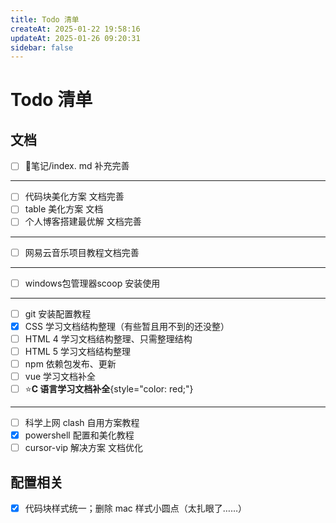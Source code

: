 ```yaml
---
title: Todo 清单
createAt: 2025-01-22 19:58:16
updateAt: 2025-01-26 09:20:31
sidebar: false
---
```


# Todo 清单

## 文档

- [ ] 📒笔记/index. md 补充完善
---
- [ ] 代码块美化方案 文档完善
- [ ] table 美化方案 文档
- [ ] 个人博客搭建最优解 文档完善
---
- [ ] 网易云音乐项目教程文档完善
---
- [ ] windows包管理器scoop 安装使用
---
- [ ] git 安装配置教程
- [x] CSS 学习文档结构整理（有些暂且用不到的还没整）
- [ ] HTML 4 学习文档结构整理、只需整理结构
- [ ] HTML 5 学习文档结构整理
- [ ] npm 依赖包发布、更新
- [ ] vue 学习文档补全
- [ ] ⭐**C 语言学习文档补全**{style="color: red;"}
---
- [ ] 科学上网 clash 自用方案教程
- [x] powershell 配置和美化教程
- [ ] cursor-vip 解决方案 文档优化

## 配置相关

- [x] 代码块样式统一；删除 mac 样式小圆点（太扎眼了……）